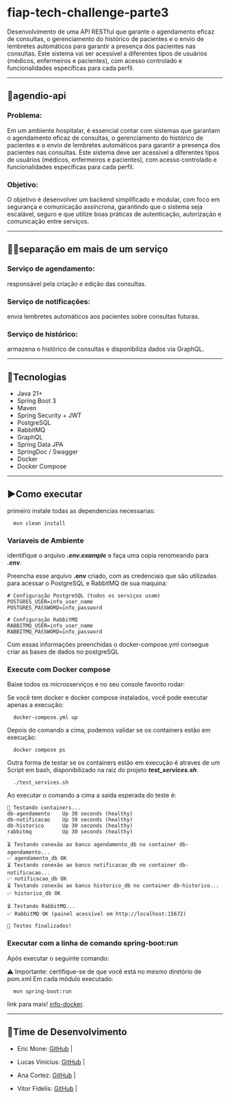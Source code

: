 # fiap-tech-challenge-parte3
Desenvolvimento de uma API RESTful que garante o agendamento eficaz de consultas, o gerenciamento do histórico de pacientes e o envio de lembretes automáticos para garantir a presença dos pacientes nas consultas. Este sistema vai ser acessível a diferentes tipos de usuários (médicos, enfermeiros e pacientes), com acesso controlado e funcionalidades específicas para cada perfil.

---

## 📔​agendio-api

### Problema:

Em um ambiente hospitalar, é essencial contar com sistemas que
garantam o agendamento eficaz de consultas, o gerenciamento do histórico de
pacientes e o envio de lembretes automáticos para garantir a presença dos
pacientes nas consultas. Este sistema deve ser acessível a diferentes tipos de
usuários (médicos, enfermeiros e pacientes), com acesso controlado e
funcionalidades específicas para cada perfil.

### Objetivo:

O objetivo é desenvolver um backend simplificado e modular, com foco
em segurança e comunicação assíncrona, garantindo que o sistema seja
escalável, seguro e que utilize boas práticas de autenticação, autorização e
comunicação entre serviços.

---

## 👨‍🔧​separação em mais de um serviço

### Serviço de agendamento:

responsável pela criação e edição das consultas.

### Serviço de notificações:

envia lembretes automáticos aos pacientes sobre consultas futuras.

### Serviço de histórico:

armazena o histórico de consultas e disponibiliza dados via GraphQL.

---

## 📝​Tecnologias

- Java 21+
- Spring Boot 3
- Maven
- Spring Security + JWT
- PostgreSQL
- RabbitMQ
- GraphQL
- Spring Data JPA
- SpringDoc / Swagger
- Docker
- Docker Compose

---

## ▶️​Como executar

primeiro instale todas as dependencias necessarias:

```shell
  mvn clean install
```
### Variaveis de Ambiente

identifique o arquivo ***.env.example*** e faça uma copia renomeando para ***.env***.

Preencha esse arquivo **.env** criado, com as credenciais que são utilizadas para acessar o PostgreSQL
e RabbitMQ de sua maquina:

```Text
# Configuração PostgreSQL (todos os serviços usam)
POSTGRES_USER=info_user_name
POSTGRES_PASSWORD=info_password

# Configuração RabbitMQ
RABBITMQ_USER=info_user_name
RABBITMQ_PASSWORD=info_password
```
Com essas informações preenchidas o docker-compose.yml consegue criar as bases de dados no postgreSQL

### Execute com Docker compose

Baixe todos os microsserviços e no seu console favorito rodar:

Se você tem docker e docker compose instalados, você pode executar apenas a execução:

````Shell
  docker-compose.yml up
````

Depois do comando a cima, podemos validar se os containers estão em execução:

```Shell
  docker compose ps
```

Outra forma de testar se os containers estão em execução é atraves de um Script em bash,
disponibilizado na raiz do projeto ***test_services.sh***.

```Shell
  ./test_services.sh
```

Ao executar o comando a cima a saida esperada do teste é:

```Texte
🔎 Testando containers...
db-agendamento    Up 30 seconds (healthy)
db-notificacao    Up 30 seconds (healthy)
db-historico      Up 30 seconds (healthy)
rabbitmq          Up 30 seconds (healthy)

⏳ Testando conexão ao banco agendamento_db no container db-agendamento...
✅ agendamento_db OK
⏳ Testando conexão ao banco notificacao_db no container db-notificacao...
✅ notificacao_db OK
⏳ Testando conexão ao banco historico_db no container db-historico...
✅ historico_db OK

⏳ Testando RabbitMQ...
✅ RabbitMQ OK (painel acessível em http://localhost:15672)

🚀 Testes finalizados!
```

### Executar com a linha de comando spring-boot:run

Após executar o seguinte comando:

⚠️ ​Importante: certifique-se de que você está no mesmo diretório de pom.xml Em cada módulo executado:

```Shell
  mvn spring-boot:run
```

link para mais! [info-docker](guide/info-docker.md).

---

## 🧩​Time de Desenvolvimento

- Eric Mone: [GitHub](https://github.com/ericmonne) |

- Lucas Vinicius: [GitHub](https://github.com/lcvinicius) |

- Ana Cortez: [GitHub](https://github.com/anacarolcortez) |

- Vitor Fidelis: [GitHub](https://github.com/VitorFidelis) |

